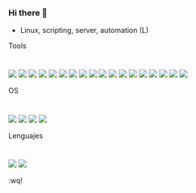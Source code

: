 ### Hi there 👋

<!--
**abravodeb/abravodeb** is a ✨ _special_ ✨ repository because its `README.md` (this file) appears on your GitHub profile.
-->

- Linux, scripting, server, automation (L)
<!-- 🔭 Actualmente implementando cosas bellas -> terraform, ansible docker 🐳
- 👾 jugador de niveles experto en Mario Maker2
-->
Tools
#
![](https://img.shields.io/badge/git-F05032?style=for-the-badge&logo=git&logoColor=white)
![](https://img.shields.io/badge/ansible-EE0000?style=for-the-badge&logo=Ansible&logoColor=white)
![](https://img.shields.io/badge/docker-2496ED?style=for-the-badge&logo=Docker&logoColor=white)
![](https://img.shields.io/badge/terraform-7B42BC?style=for-the-badge&logo=Terraform&logoColor=white)
![](https://img.shields.io/badge/vagrant-1868F2?style=for-the-badge&logo=Vagrant&logoColor=white)
![](https://img.shields.io/badge/grafana-F46800?style=for-the-badge&logo=Grafana&logoColor=white)
![](https://img.shields.io/badge/influxdb-22ADF6?style=for-the-badge&logo=InfluxDB&logoColor=white)
![](https://img.shields.io/badge/prometheus-E6522C?style=for-the-badge&logo=Prometheus&logoColor=white)
![](https://img.shields.io/badge/pandas-150458?style=for-the-badge&logo=Pandas&logoColor=white)
![](https://img.shields.io/badge/amazonaws-232F3E?style=for-the-badge&logo=AmazonAWS&logoColor=white)
![](https://img.shields.io/badge/googlecloud-4285F4?style=for-the-badge&logo=GoogleCloud&logoColor=white)
![](https://img.shields.io/badge/digitalocean-0080FF?style=for-the-badge&logo=DigitalOcean&logoColor=white)
![](https://img.shields.io/badge/mariadb-003545?style=for-the-badge&logo=MariaDB&logoColor=white)
![](https://img.shields.io/badge/nginx-009639?style=for-the-badge&logo=Nginx&logoColor=white)
![](https://img.shields.io/badge/fluentd-0E83C8?style=for-the-badge&logo=FluentD&logoColor=white)
![](https://img.shields.io/badge/amazons3-569A31?style=for-the-badge&logo=AmazonS3&logoColor=white)
![](https://img.shields.io/badge/django-092E20?style=for-the-badge&logo=Django&logoColor=white)
![](https://img.shields.io/badge/fastapi-009688?style=for-the-badge&logo=FastAPI&logoColor=white)

OS
#
![](https://img.shields.io/badge/rockylinux-10B981?style=for-the-badge&logo=RockyLinux&logoColor=white)
![](https://img.shields.io/badge/redhat-EE0000?style=for-the-badge&logo=Redhat&logoColor=white)
![](https://img.shields.io/badge/ubuntu-E95420?style=for-the-badge&logo=Ubuntu&logoColor=white)
![](https://img.shields.io/badge/centos-262577?style=for-the-badge&logo=Centos&logoColor=white)

Lenguajes 
#
![](https://img.shields.io/badge/python-3776AB?style=for-the-badge&logo=Python&logoColor=white)
![](https://img.shields.io/badge/gnubash-4EAA25?style=for-the-badge&logo=GNUBash&logoColor=white)


:wq!

